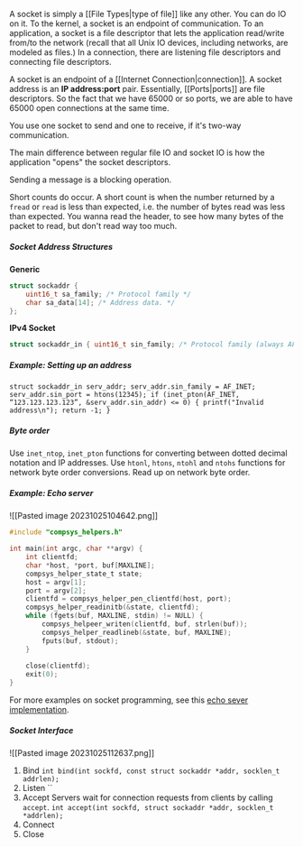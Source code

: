A socket is simply a [[File Types|type of file]] like any other. You can do IO on it.
To the kernel, a socket is an endpoint of communication.
To an application, a socket is a file descriptor that lets the application read/write from/to the network (recall that all Unix IO devices, including networks, are modeled as files.)
In a connection, there are listening file descriptors and connecting file descriptors.

A socket is an endpoint of a [[Internet Connection|connection]].
A socket address is an **IP address:port** pair. Essentially, [[Ports|ports]] are file descriptors. So the fact that we have 65000 or so ports, we are able to have 65000 open connections at the same time.

You use one socket to send and one to receive, if it's two-way communication.

The main difference between regular file IO and socket IO is how the application "opens" the socket descriptors.

Sending a message is a blocking operation.

Short counts do occur. A short count is when the number returned by a `fread` or `read` is less than expected, i.e. the number of bytes read was less than expected.
You wanna read the header, to see how many bytes of the packet to read, but don't read way too much.


##### Socket Address Structures
**Generic**
```C
struct sockaddr {
	uint16_t sa_family; /* Protocol family */
	char sa_data[14]; /* Address data. */
};
```

**IPv4 Socket**
```C
struct sockaddr_in { uint16_t sin_family; /* Protocol family (always AF_INET) */ uint16_t sin_port; /* Port num in network byte order */ struct in_addr sin_addr; /* IP addr in network byte order */ unsigned char sin_zero[8]; /* Pad to sizeof(struct sockaddr) */ };
```

##### Example: Setting up an address
```
struct sockaddr_in serv_addr; serv_addr.sin_family = AF_INET; serv_addr.sin_port = htons(12345); if (inet_pton(AF_INET, “123.123.123.123”, &serv_addr.sin_addr) <= 0) { printf("Invalid address\n"); return -1; }
```

##### Byte order
Use `inet_ntop`, `inet_pton` functions for converting between dotted decimal notation and IP addresses.
Use `htonl`, `htons`, `ntohl` and `ntohs` functions for network byte order conversions.
Read up on network byte order.


##### Example: Echo server
![[Pasted image 20231025104642.png]]
```C
#include "compsys_helpers.h"

int main(int argc, char **argv) {
	int clientfd;
	char *host, *port, buf[MAXLINE];
	compsys_helper_state_t state;
	host = argv[1];
	port = argv[2];
	clientfd = compsys_helper_pen_clientfd(host, port);
	compsys_helper_readinitb(&state, clientfd);
	while (fgets(buf, MAXLINE, stdin) != NULL) {
		compsys_helpeer_writen(clientfd, buf, strlen(buf));
		compsys_helper_readlineb(&state, buf, MAXLINE);
		fputs(buf, stdout);
	}
	
	close(clientfd);
	exit(0);
}
```

For more examples on socket programming, see this [echo sever implementation](https://github.com/diku-compSys/compSys-e2023-pub/tree/main/lectures/23-10-25_network_programming/lecture_code).

##### Socket Interface
![[Pasted image 20231025112637.png]]

1. Bind
   `int bind(int sockfd, const struct sockaddr *addr, socklen_t addrlen);`
2. Listen
   ``
3. Accept
   Servers wait for connection requests from clients by calling `accept`.
   `int accept(int sockfd, struct sockaddr *addr, socklen_t *addrlen);`
4. Connect
5. Close